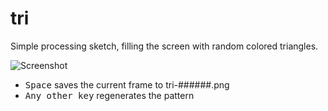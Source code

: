 # tri

Simple processing sketch, filling the screen with random colored triangles.

![Screenshot](https://raw.githubusercontent.com/madc/processing-misc/master/tri/tri-000052.png)

- <kbd>Space</kbd> saves the current frame to tri-######.png
- <kbd>Any other key</kbd> regenerates the pattern